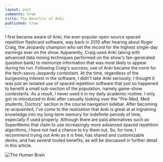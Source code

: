 ```yaml
---
layout: post
comments: true
title: The Benefits of Anki
published: true
---
```


I first became aware of Anki, the ever-popular open-source spaced repetition flashcard software, way back in 2010 after hearing about Roger Craig, the Jeopardy champion who set the record for the highest single-day earnings ever on the show. Apparently, Craig used Anki (along with advanced data mining techniques performed on the show's fan-generated question bank) to memorize information that was most likely to appear during his run. Following Craig's success, use of Anki became the norm for the tech-savvy Jeopardy contestant. At the time, regardless of the burgeoning interest in the software, I didn't take Anki seriously; I thought it was just an isolated use of spaced repetition software that just so happened to benefit a small sub-section of the population, namely game-show contestants. As a result, I never used it in my daily academic routine. I only got re-introduced to Anki after casually looking over the "Pre-Med, Med students, Doctors" section in the course navigation sidebar. After becoming re-acquainted, I've come to the realization that Anki is great at at ingraining knowledge into my long-term memory for indefinite periods of time, especially if used properly. Although there are paid alternatives such as SuperMemo that claim to use increasingly more advanced spaced repetition algorithms, I have not had a chance to try them out. So, for now, I recommend trying out Anki as it is free, has shared and customizable decks, and has several touted benefits, as will be discussed in further detail in this article.

![The Human Brain]({{site.baseurl}}/https://soccerfn1423.github.io/brain-1787622_640.jpg)


